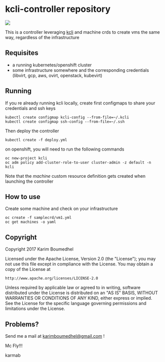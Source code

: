 # kcli-controller repository

[![](https://images.microbadger.com/badges/image/karmab/kcli-controller.svg)](https://microbadger.com/images/karmab/kcli-controller "Get your own image badge on microbadger.com")

This is a controller leveraging [kcli](https://github.com/karmab/kcli) and machine crds to create vms the same way, regardless of the infrastructure

## Requisites

- a running kubernetes/openshift cluster
- some infrastructure somewhere and the corresponding credentials (libvirt, gcp, aws, ovirt, openstack, kubevirt)

## Running

If you re already running kcli locally, create first configmaps to share your credentials and ssh keys

```
kubectl create configmap kcli-config --from-file=~/.kcli
kubectl create configmap ssh-config --from-file=~/.ssh
```

Then deploy the controller

```
kubectl create -f deploy.yml
```

on openshift, you will need to run the following commands

```
oc new-project kcli
oc adm policy add-cluster-role-to-user cluster-admin -z default -n kcli
```

Note that the *machine* custom resource definition gets created when launching the controller

## How to use

Create some machine and check on your infrastructure

```
oc create -f samplecrd/vm1.yml
oc get machines -o yaml
```

## Copyright

Copyright 2017 Karim Boumedhel

Licensed under the Apache License, Version 2.0 (the "License");
you may not use this file except in compliance with the License.
You may obtain a copy of the License at

    http://www.apache.org/licenses/LICENSE-2.0

Unless required by applicable law or agreed to in writing, software
distributed under the License is distributed on an "AS IS" BASIS,
WITHOUT WARRANTIES OR CONDITIONS OF ANY KIND, either express or implied.
See the License for the specific language governing permissions and
limitations under the License.

## Problems?

Send me a mail at [karimboumedhel@gmail.com](mailto:karimboumedhel@gmail.com) !

Mc Fly!!!

karmab
